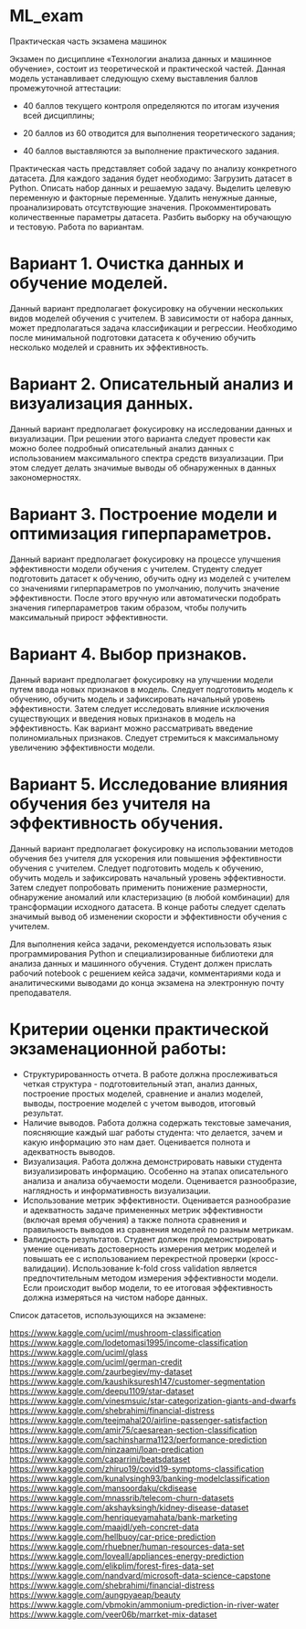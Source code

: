 # ML_exam
Практическая часть экзамена машинок

Экзамен по дисциплине «Технологии анализа данных и машинное обучение», состоит из теоретической и практической частей. Данная модель устанавливает следующую схему выставления баллов промежуточной аттестации:

- 40 баллов текущего контроля определяются по итогам изучения всей дисциплины;

- 20 баллов из 60 отводится для выполнения теоретического задания;

- 40 баллов выставляются за выполнение практического задания.

Практическая часть представляет собой задачу по анализу конкретного датасета. Для каждого задания будет необходимо: 
Загрузить датасет в Python.
Описать набор данных и решаемую задачу.
Выделить целевую переменную и факторные переменные.
Удалить ненужные данные, проанализировать отсутствующие значения.
Прокомментировать количественные параметры датасета.
Разбить выборку на обучающую и тестовую.
Работа по вариантам.
# Вариант 1. Очистка данных и обучение моделей.

Данный вариант предполагает фокусировку на обучении нескольких видов моделей обучения с учителем. В зависимости от набора данных, может предполагаться задача классификации и регрессии. Необходимо после минимальной подготовки датасета к обучению обучить несколько моделей и сравнить их эффективность.
# Вариант 2. Описательный анализ и визуализация данных.

Данный вариант предполагает фокусировку на исследовании данных и визуализации. При решении этого варианта следует провести как можно более подробный описательный анализ данных с использованием максимального спектра средств визуализации. При этом следует делать значимые выводы об обнаруженных в данных закономерностях.
# Вариант 3. Построение модели и оптимизация гиперпараметров.

Данный вариант предполагает фокусировку на процессе улучшения эффективности модели обучения с учителем. Студенту следует подготовить датасет к обучению, обучить одну из моделей с учителем со значениями гиперпараметров по умолчанию, получить значение эффективности. После этого вручную или автоматически подобрать значения гиперпараметров таким образом, чтобы получить максимальный прирост эффективности.
# Вариант 4. Выбор признаков.

Данный вариант предполагает фокусировку на улучшении модели путем ввода новых признаков в модель. Следует подготовить модель к обучению, обучить модель и зафиксировать начальный уровень эффективности. Затем следует исследовать влияние исключения существующих и введения новых признаков в модель на эффективность. Как вариант можно рассматривать введение полиномиальных признаков. Следует стремиться к максимальному увеличению эффективности модели.
# Вариант 5. Исследование влияния обучения без учителя на эффективность обучения.

Данный вариант предполагает фокусировку на использовании методов обучения без учителя для ускорения или повышения эффективности обучения с учителем. Следует подготовить модель к обучению, обучить модель и зафиксировать начальный уровень эффективности. Затем следует попробовать применить понижение размерности, обнаружение аномалий или кластеризацию (в любой комбинации) для трансформации исходного датасета. В конце работы следует сделать значимый вывод об изменении скорости и эффективности обучения с учителем.

Для выполнения кейса задачи, рекомендуется использовать язык программирования Python и специализированные библиотеки для анализа данных и машинного обучения.
Студент должен прислать рабочий notebook с решением кейса задачи, комментариями кода и аналитическими выводами до конца экзамена на электронную почту преподавателя.
# Критерии оценки практической экзаменационной работы:

- Структурированность отчета. В работе должна прослеживаться четкая структура - подготовительный этап, анализ данных, построение простых моделей, сравнение и анализ моделей, выводы, построение моделей с учетом выводов, итоговый результат.
- Наличие выводов. Работа должна содержать текстовые замечания, поясняющие каждый шаг работы студента: что делается, зачем и какую информацию это нам дает. Оценивается полнота и адекватность выводов.
- Визуализация. Работа должна демонстрировать навыки студента визуализировать информацию. Особенно на этапах описательного анализа и анализа обучаемости модели. Оценивается разнообразие, наглядность и информативность визуализации.
- Использование метрик эффективности. Оценивается разнообразие и адекватность задаче примененных метрик эффективности (включая время обучения) а также полнота сравнения и правильность выводов из сравнения моделей по разным метрикам.
- Валидность результатов. Студент должен продемонстрировать умение оценивать достоверность измерения метрик моделей и повышать ее с использованием перекрестной проверки (кросс-валидации). Использование k-fold cross validation является предпочтительным методом измерения эффективности модели. Если происходит выбор модели, то ее итоговая эффективность должна измеряться на чистом наборе данных.

Список датасетов, использующихся на экзамене:

https://www.kaggle.com/uciml/mushroom-classification
https://www.kaggle.com/lodetomasi1995/income-classification
https://www.kaggle.com/uciml/glass
https://www.kaggle.com/uciml/german-credit
https://www.kaggle.com/zaurbegiev/my-dataset
https://www.kaggle.com/kaushiksuresh147/customer-segmentation
https://www.kaggle.com/deepu1109/star-dataset
https://www.kaggle.com/vinesmsuic/star-categorization-giants-and-dwarfs
https://www.kaggle.com/shebrahimi/financial-distress
https://www.kaggle.com/teejmahal20/airline-passenger-satisfaction
https://www.kaggle.com/amir75/caesarean-section-classification
https://www.kaggle.com/sachinsharma1123/performance-prediction
https://www.kaggle.com/ninzaami/loan-predication
https://www.kaggle.com/caparrini/beatsdataset
https://www.kaggle.com/zhiruo19/covid19-symptoms-classification
https://www.kaggle.com/kunalvsingh93/banking-modelclassification
https://www.kaggle.com/mansoordaku/ckdisease
https://www.kaggle.com/mnassrib/telecom-churn-datasets
https://www.kaggle.com/akshayksingh/kidney-disease-dataset
https://www.kaggle.com/henriqueyamahata/bank-marketing
https://www.kaggle.com/maajdl/yeh-concret-data
https://www.kaggle.com/hellbuoy/car-price-prediction
https://www.kaggle.com/rhuebner/human-resources-data-set
https://www.kaggle.com/loveall/appliances-energy-prediction
https://www.kaggle.com/elikplim/forest-fires-data-set
https://www.kaggle.com/nandvard/microsoft-data-science-capstone
https://www.kaggle.com/shebrahimi/financial-distress
https://www.kaggle.com/aungpyaeap/beauty
https://www.kaggle.com/vbmokin/ammonium-prediction-in-river-water
https://www.kaggle.com/veer06b/marrket-mix-dataset
